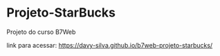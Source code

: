 # Projeto-StarBucks
Projeto do curso B7Web

link para acessar: https://davy-silva.github.io/b7web-projeto-starbucks/
